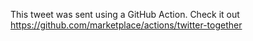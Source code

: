 This tweet was sent using a GitHub Action. Check it out https://github.com/marketplace/actions/twitter-together
